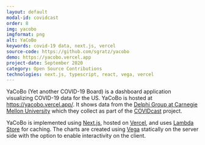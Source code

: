 ```yaml
---
layout: default
modal-id: covidcast
order: 8
img: yacobo
imgformat: png
alt: YaCoBo
keywords: covid-19 data, next.js, vercel
source-code: https://github.com/sgratz/yacobo
demo: https://yacobo.vercel.app
project-date: September 2020
category: Open Source Contributions
technologies: next.js, typescript, react, vega, vercel
---
```


YaCoBo (Yet another COVID-19 Board) is a dashboard application visualizing COVID-19 data for the US. YaCoBo is hosted at https://yacobo.vercel.app/. It shows data from the [Delphi Group at Carnegie Mellon University](https://delphi.cmu.edu/) which they collect as part of the [COVIDcast](https://covidcast.cmu.edu) project.

YaCoBo is implemented using [Next.js](https://nextjs.org), hosted on [Vercel](https://vercel.com/), and uses [Lambda Store](https://lambda.store/) for caching. The charts are created using [Vega](https://vega.github.io) statically on the server side with the option to enable interactivity on the client.
